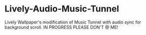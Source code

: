 # Lively-Audio-Music-Tunnel
Lively Wallpaper's modification of Music Tunnel with audio sync for background scroll. IN PROGRESS PLEASE DON'T @ ME!
